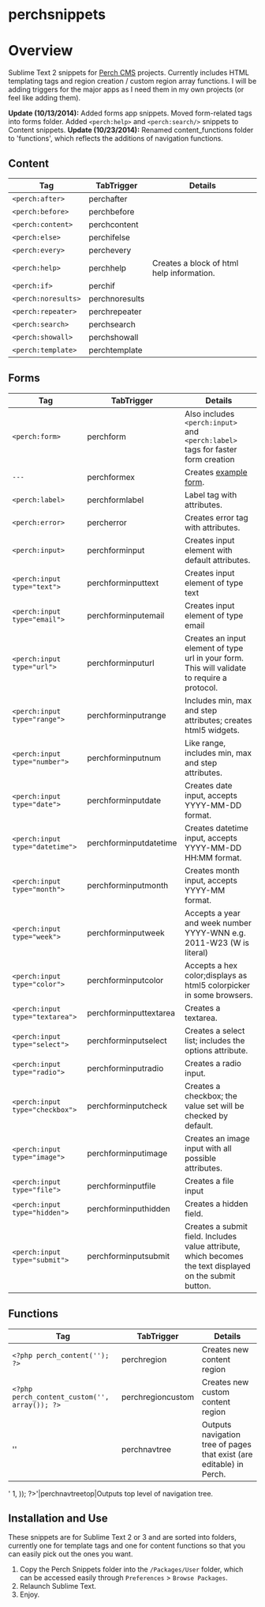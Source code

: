 perchsnippets
=============
# Overview
Sublime Text 2 snippets for [Perch CMS](http://grabaperch.com) projects. Currently includes HTML templating tags and region creation / custom region array functions. I will be adding triggers for the major apps as I need them in my own projects (or feel like adding them).

__Update (10/13/2014):__ Added forms app snippets. Moved form-related tags into forms folder. Added `<perch:help>` and `<perch:search/>` snippets to Content snippets.
__Update (10/23/2014):__ Renamed content_functions folder to 'functions', which reflects the additions of navigation functions. 

## Content

Tag | TabTrigger|Details
| ------------- |-------------|---|
`<perch:after>`|perchafter|
`<perch:before>`|perchbefore|
`<perch:content>`|perchcontent|
`<perch:else>`|perchifelse|
`<perch:every>`|perchevery|
`<perch:help>`|perchhelp|Creates a block of html help information.
`<perch:if>`|perchif|
`<perch:noresults>`|perchnoresults|
`<perch:repeater>`|perchrepeater|
`<perch:search>`|perchsearch|
`<perch:showall>`|perchshowall|
`<perch:template>`|perchtemplate|

## Forms

Tag | TabTrigger|Details
| ------------- |-------------|---|
`<perch:form>`|perchform|Also includes `<perch:input>` and `<perch:label>` tags for faster form creation
`---`|perchformex|Creates [example form](http://docs.grabaperch.com/docs/form/template-tags/).
`<perch:label>`|perchformlabel|Label tag with attributes.
`<perch:error>`|percherror|Creates error tag with attributes.
`<perch:input>`|perchforminput|Creates input element with default attributes.
`<perch:input type="text">`|perchforminputtext|Creates input element of type text 
`<perch:input type="email">`|perchforminputemail|Creates input element of type email
`<perch:input type="url">`|perchforminputurl|Creates an input element of type url in your form. This will validate to require a protocol.
`<perch:input type="range">`|perchforminputrange|Includes min, max and step attributes; creates html5 widgets.
`<perch:input type="number">`|perchforminputnum|Like range, includes min, max and step attributes.
`<perch:input type="date">`|perchforminputdate|Creates date input, accepts YYYY-MM-DD format. 
`<perch:input type="datetime">`|perchforminputdatetime|Creates datetime input, accepts YYYY-MM-DD HH:MM format.
`<perch:input type="month">`|perchforminputmonth|Creates month input, accepts YYYY-MM format.
`<perch:input type="week">`|perchforminputweek|Accepts a year and week number YYYY-WNN e.g. 2011-W23 (W is literal)
`<perch:input type="color">`|perchforminputcolor|Accepts a hex color;displays as html5 colorpicker in some browsers.
`<perch:input type="textarea">`|perchforminputtextarea|Creates a textarea.
`<perch:input type="select">`|perchforminputselect|Creates a select list; includes the options attribute.
`<perch:input type="radio">`|perchforminputradio|Creates a radio input.
`<perch:input type="checkbox">`|perchforminputcheck|Creates a checkbox; the value set will be checked by default.
`<perch:input type="image">`|perchforminputimage|Creates an image input with all possible attributes.
`<perch:input type="file">`|perchforminputfile|Creates a file input
`<perch:input type="hidden">`|perchforminputhidden|Creates a hidden field.
`<perch:input type="submit">`|perchforminputsubmit|Creates a submit field. Includes value attribute, which becomes the text displayed on the submit button.
## Functions
Tag | TabTrigger|Details
| ------------- |-------------|---|
`<?php perch_content(''); ?>`|perchregion|Creates new content region
`<?php perch_content_custom('', array()); ?>`|perchregioncustom|Creates new custom content region
'<?php perch_pages_navigation(); ?>'|perchnavtree|Outputs navigation tree of pages that exist (are editable) in Perch.
'<?php perch_pages_navigation(array(
    'levels' => 1,
)); ?>'|perchnavtreetop|Outputs top level of navigation tree.

## Installation and Use

These snippets are for Sublime Text 2 or 3 and are sorted into folders, currently one for template tags and one for content functions so that you can easily pick out the ones you want. 


1. Copy the Perch Snippets folder into the `/Packages/User` folder, which can be accessed easily through `Preferences` > `Browse Packages`. 
2. Relaunch Sublime Text.
3. Enjoy.

